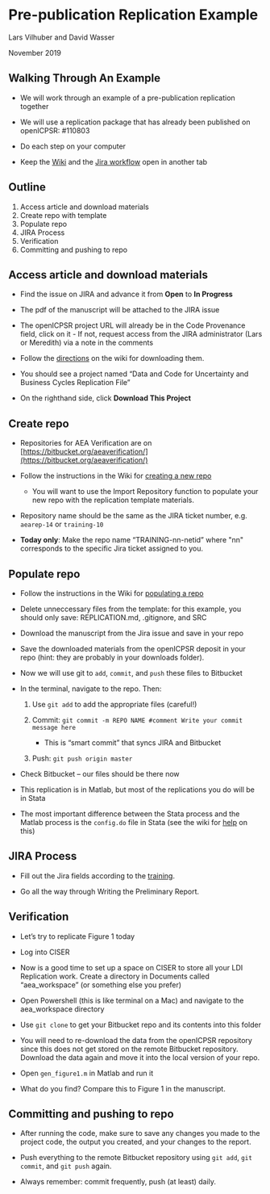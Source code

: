 # Pre-publication Replication Example

Lars Vilhuber and David Wasser

November 2019



## Walking Through An Example

-   We will work through an example of a pre-publication replication
    together

-   We will use a replication package that has already been published on
    openICPSR: \#110803

-   Do each step on your computer

-   Keep the [Wiki](https://github.com/labordynamicsinstitute/replicability-training/wiki) and the [Jira workflow](https://github.com/labordynamicsinstitute/replicability-training/blob/master/jira-workflow-training.md) open in another tab


## Outline

1. Access article and download materials
2. Create repo with template
3. Populate repo
5. JIRA Process
6. Verification
7. Committing and pushing to repo

## Access article and download materials

-   Find the issue on JIRA and advance it from **Open** to **In
    Progress**

-   The pdf of the manuscript will be attached to the JIRA issue

-   The openICPSR project URL will already be in the Code Provenance field, click on it
        - If not, request access from the JIRA administrator (Lars or Meredith) via a note in the comments
-   Follow the [directions](https://github.com/labordynamicsinstitute/replicability-training/blob/master/openICPSR_training.md) on the wiki for downloading them.

-   You should see a project named “Data and Code for Uncertainty and Business Cycles Replication File”

-   On the righthand side, click **Download This Project**

## Create repo

-   Repositories for AEA Verification are on
    [https://bitbucket.org/aeaverification/](https://bitbucket.org/aeaverification/)

-   Follow the instructions in the Wiki for [creating a new repo](https://github.com/labordynamicsinstitute/replicability-training/wiki/Setting-up-a-repository-on-Bitbucket)
    - You will want to use the Import Repository function to populate your new repo with the replication template materials. 

-   Repository name should be the same as the JIRA ticket number, e.g.
    `aearep-14` or `training-10`

-   **Today only**: Make the repo name “TRAINING-nn-netid” where "nn" corresponds to the specific Jira ticket assigned to you.

## Populate repo

-   Follow the instructions in the Wiki for [populating a repo](https://github.com/labordynamicsinstitute/replicability-training/wiki/Populating_repository_for_replication)

-   Delete unneccessary files from the template: for this example, you should only save: REPLICATION.md, .gitignore,
    and SRC

- Download the manuscript from the Jira issue and save in your repo

-   Save the downloaded materials from the openICPSR deposit in your repo (hint: they are probably in your downloads folder).

-   Now we will use git to `add`, `commit`, and `push` these files to Bitbucket

-   In the terminal, navigate to the repo. Then:

    1.  Use `git add` to add the appropriate files (careful!)

    2.  Commit:
        `git commit -m REPO NAME #comment Write your commit message here`

        -   This is “smart commit” that syncs JIRA and Bitbucket

    3.  Push: `git push origin master`

-   Check Bitbucket – our files should be there now

-   This replication is in Matlab, but most of the replications you do will be in Stata

-   The most important difference between the Stata process and the Matlab process is the `config.do` file in Stata (see the wiki for [help](https://github.com/labordynamicsinstitute/replicability-training/wiki/Prepare_and_run_replication) on this)

## JIRA Process

-   Fill out the Jira fields according to the [training](https://github.com/labordynamicsinstitute/replicability-training/blob/master/jira-workflow-training.md). 

-   Go all the way through Writing the Preliminary Report.
    
## Verification

-   Let’s try to replicate Figure 1 today

-   Log into CISER

-   Now is a good time to set up a space on CISER to store all your LDI Replication work. Create a directory in Documents called 
    “aea_workspace” (or something else you prefer)

- Open Powershell (this is like terminal on a Mac) and navigate to the aea_workspace directory 

-   Use `git clone` to get your Bitbucket repo and its contents into this folder

- You will need to re-download the data from the openICPSR repository since this does not get stored on the remote Bitbucket repository. Download the data again and move it into the local version of your repo. 

-   Open `gen_figure1.m` in Matlab and run it

-   What do you find? Compare this to Figure 1 in the manuscript. 


## Committing and pushing to repo

-   After running the code, make sure to save any changes you made to the project code, the output you created, and your changes to the report. 

- Push everything to the remote Bitbucket repository using `git add`,  `git commit`, and `git push` again. 

-   Always remember: commit frequently, push (at least) daily. 


